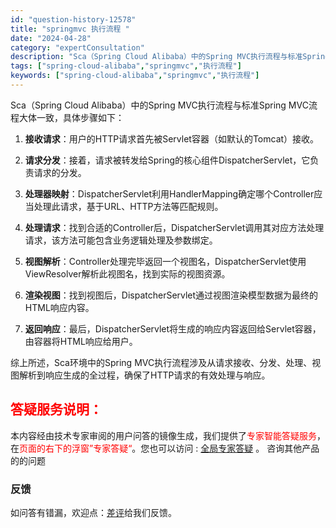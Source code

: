 ```yaml
---
id: "question-history-12578"
title: "springmvc 执行流程 "
date: "2024-04-28"
category: "expertConsultation"
description: "Sca（Spring Cloud Alibaba）中的Spring MVC执行流程与标准Spring MVC流程大体一致，具体步骤如下：1. **接收请求**：用户的HTTP请求首先被Servlet容器（如默认的Tomcat）接收。2. **请求分发**：接着，请求被转发给Spring的核心组件Di"
tags: ["spring-cloud-alibaba","springmvc","执行流程"]
keywords: ["spring-cloud-alibaba","springmvc","执行流程"]
---
```


Sca（Spring Cloud Alibaba）中的Spring MVC执行流程与标准Spring MVC流程大体一致，具体步骤如下：

1. **接收请求**：用户的HTTP请求首先被Servlet容器（如默认的Tomcat）接收。

2. **请求分发**：接着，请求被转发给Spring的核心组件DispatcherServlet，它负责请求的分发。

3. **处理器映射**：DispatcherServlet利用HandlerMapping确定哪个Controller应当处理此请求，基于URL、HTTP方法等匹配规则。

4. **处理请求**：找到合适的Controller后，DispatcherServlet调用其对应方法处理请求，该方法可能包含业务逻辑处理及参数绑定。

5. **视图解析**：Controller处理完毕返回一个视图名，DispatcherServlet使用ViewResolver解析此视图名，找到实际的视图资源。

6. **渲染视图**：找到视图后，DispatcherServlet通过视图渲染模型数据为最终的HTML响应内容。

7. **返回响应**：最后，DispatcherServlet将生成的响应内容返回给Servlet容器，由容器将HTML响应给用户。

综上所述，Sca环境中的Spring MVC执行流程涉及从请求接收、分发、处理、视图解析到响应生成的全过程，确保了HTTP请求的有效处理与响应。
## <font color="#FF0000">答疑服务说明：</font> 

本内容经由技术专家审阅的用户问答的镜像生成，我们提供了<font color="#FF0000">专家智能答疑服务</font>，在<font color="#FF0000">页面的右下的浮窗”专家答疑“</font>。您也可以访问 : [全局专家答疑](https://opensource.alibaba.com/chatBot) 。 咨询其他产品的的问题

### 反馈
如问答有错漏，欢迎点：[差评](https://ai.nacos.io/user/feedbackByEnhancerGradePOJOID?enhancerGradePOJOId=12671)给我们反馈。

